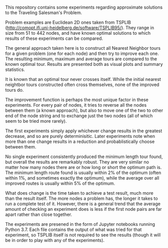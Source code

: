 This repository contains some experiments regarding approximate solutions to the Traveling Salesman's Problem.

Problem examples are Euclidean 2D ones taken from TSPLIB (http://comopt.ifi.uni-heidelberg.de/software/TSPLIB95/). They range in size from 51 to 442 nodes, and have known optimal solutions to which results of these experiments can be compared.

The general approach taken here is to construct all Nearest Neighbor tours for a given problem (one for each node) and then try to improve each one. The resulting minimum, maximum and average tours are compared to the known optimal tour. Results are presented both as visual plots and summary statistics.

It is known that an optimal tour never crosses itself. While the initial nearest neightbor tours constructed often cross themselves, none of the improved tours do.

The improvement function is perhaps the most unique factor in these experiments. For every pair of nodes, it tries to reverse all the nodes between them (a known approach), but also to move one of the two to other end of the node string and to exchange just the two nodes (all of which seem to be tried more rarely).

The first experiments simply apply whichever change results in the greatest decrease, and so are purely determinisitic. Later experiments note when more than one change results in a reduction and probablistically choose between them.

No single experiment consistently produced the minimum length tour found, but overall the results are remarkably robust. They are very similar no matter how many nodes there are or how long or short the optimum path is. The minimum length route found is usually within 2% of the optimum (often within 1%, and sometimes exactly the optimum), while the average over all improved routes is usually within 5% of the optimum.

What does change is the time taken to achieve a test result, much more than the result itself. The more nodes a problem has, the longer it takes to run a complete test of it. However, there is a general trend that the average amount of checking an experiment does is less if the first node pairs are far apart rather than close together.

The experiments are presened in the form of Jupyter notebooks running Python 3.7. Each file contains the output of what was tried for that experiment, so TSPLIB itself is not required to see the results (though it will be in order to play with any of the experiments).
